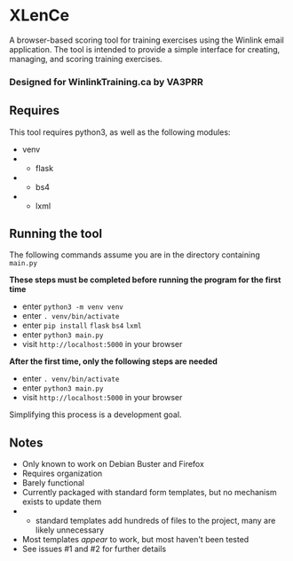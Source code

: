 # XLenCe
A browser-based scoring tool for training exercises using the Winlink email application.
The tool is intended to provide a simple interface for creating, managing, and scoring training exercises.
### Designed for WinlinkTraining.ca by VA3PRR

## Requires
This tool requires python3, as well as the following modules:
 + venv
 + + flask
 + + bs4
 + + lxml

## Running the tool
The following commands assume you are in the directory containing `main.py`

**These steps must be completed before running the program for the first time**

+ enter `python3 -m venv venv`
+ enter `. venv/bin/activate`
+ enter `pip install` `flask` `bs4` `lxml`
+ enter `python3 main.py`
+ visit `http://localhost:5000` in your browser

**After the first time, only the following steps are needed**
+ enter `. venv/bin/activate`
+ enter `python3 main.py`
+ visit `http://localhost:5000` in your browser

Simplifying this process is a development goal.

## Notes
 + Only known to work on Debian Buster and Firefox
 + Requires organization
 + Barely functional
 + Currently packaged with standard form templates, but no mechanism exists to update them
 + + standard templates add hundreds of files to the project, many are likely unnecessary
 + Most templates *appear* to work, but most haven't been tested
 + See issues #1 and #2 for further details
 
